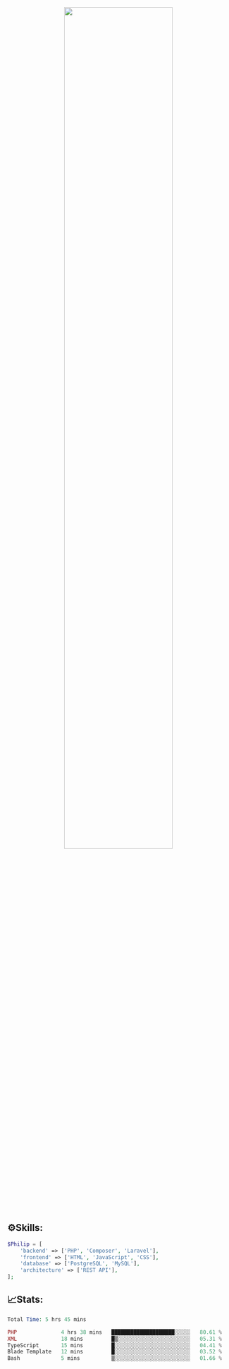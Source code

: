 <div align="center">
<img src="https://readme-typing-svg.demolab.com?font=Inconsolata&weight=500&size=50&duration=4000&pause=300&color=A7A459&center=true&vCenter=true&multiline=true&repeat=false&random=false&width=1300&height=140&lines=Hello,+Привет;I'm+Philip+a+beginner+backend+developer+in+php" width="70%" />
</div>

## ⚙️Skills:
```php
$Philip = [
    'backend' => ['PHP', 'Composer', 'Laravel'],
    'frontend' => ['HTML', 'JavaScript', 'CSS'],
    'database' => ['PostgreSQL', 'MySQL'],
    'architecture' => ['REST API'],
];
```
## 📈Stats:
<!--START_SECTION:waka-->

```PHP
Total Time: 5 hrs 45 mins

PHP              4 hrs 38 mins   ████████████████████░░░░░   80.61 %
XML              18 mins         █▒░░░░░░░░░░░░░░░░░░░░░░░   05.31 %
TypeScript       15 mins         █░░░░░░░░░░░░░░░░░░░░░░░░   04.41 %
Blade Template   12 mins         █░░░░░░░░░░░░░░░░░░░░░░░░   03.52 %
Bash             5 mins          ▒░░░░░░░░░░░░░░░░░░░░░░░░   01.66 %
```

<!--END_SECTION:waka-->


